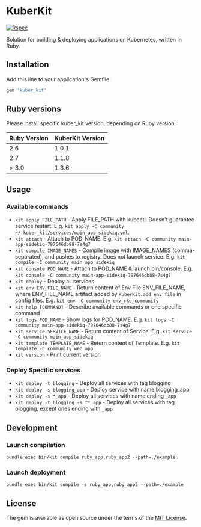 # KuberKit

[![Rspec](https://github.com/ArtStation/kuber_kit/workflows/Rspec/badge.svg)](https://github.com/ArtStation/kuber_kit/actions?query=workflow%3ARspec)

Solution for building & deploying applications on Kubernetes, written in Ruby.

## Installation

Add this line to your application's Gemfile:

```ruby
gem 'kuber_kit'
```

## Ruby versions

Please install specific kuber_kit version, depending on Ruby version.

| Ruby Version | KuberKit Version |
| ------------ | ------------ |
| 2.6 | 1.0.1 |
| 2.7 | 1.1.8 |
| > 3.0 | 1.3.6 |

## Usage

### Available commands

* `kit apply FILE_PATH` - Apply FILE_PATH with kubectl. Doesn't guarantee service restart. E.g. `kit apply -C community ~/.kuber_kit/services/main_app_sidekiq.yml`.
* `kit attach` - Attach to POD_NAME. E.g. `kit attach -C community main-app-sidekiq-797646db88-7s4g7`
* `kit compile IMAGE_NAMES` - Compile image with IMAGE_NAMES (comma-separated), and pushes to registry. Does not launch service. E.g. `kit compile -C community main_app_sidekiq`
* `kit console POD_NAME` - Attach to POD_NAME & launch bin/console. E.g. `kit console -C community main-app-sidekiq-797646db88-7s4g7`
* `kit deploy` - Deploy all services
* `kit env ENV_FILE_NAME` - Return content of Env File ENV_FILE_NAME, where ENV_FILE_NAME artifact added by `KuberKit.add_env_file` in config files. E.g. `kit env -C community env_rke_community`
* `kit help [COMMAND]` - Describe available commands or one specific command
* `kit logs POD_NAME` - Show logs for POD_NAME. E.g. `kit logs -C community main-app-sidekiq-797646db88-7s4g7`
* `kit service SERVICE_NAME` - Return content of Service. E.g. `kit service -C community main_app_sidekiq`
* `kit template TEMPLATE_NAME` - Return content of Template. E.g. `kit template -C community web_app`
* `kit version` - Print current version

### Deploy Specific services

* `kit deploy -t blogging` - Deploy all services with tag blogging
* `kit deploy -s blogging_app` - Deploy service with name blogging_app
* `kit deploy -s *_app` - Deploy all services with name ending `_app`
* `kit deploy -t blogging -s ^*_app` - Deploy all services with tag blogging, except ones ending with `_app`

## Development

### Launch compilation

```
bundle exec bin/kit compile ruby_app,ruby_app2 --path=./example
```

### Launch deployment

```
bundle exec bin/kit compile -s ruby_app,ruby_app2 --path=./example
```


## License

The gem is available as open source under the terms of the [MIT License](https://opensource.org/licenses/MIT).
